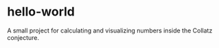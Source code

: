 # hello-world
A small project for calculating and visualizing numbers inside the Collatz conjecture.
